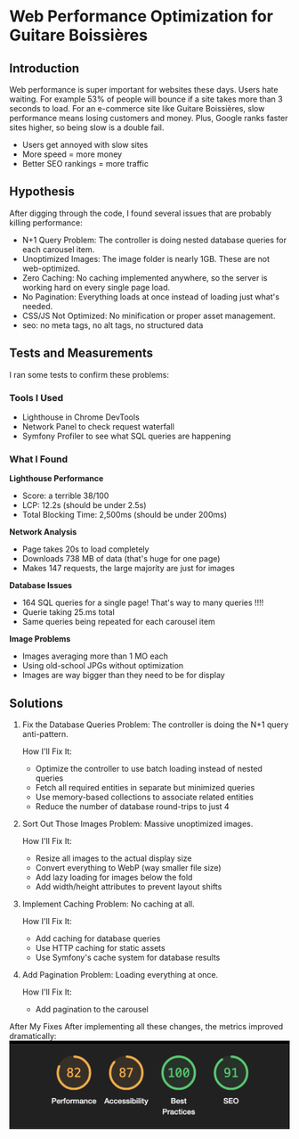 # Web Performance Optimization for Guitare Boissières

## Introduction

Web performance is super important for websites these days. Users hate waiting. For example 53% of people will bounce if a site takes more than 3 seconds to load. For an e-commerce site like Guitare Boissières, slow performance means losing customers and money. Plus, Google ranks faster sites higher, so being slow is a double fail.

- Users get annoyed with slow sites
- More speed = more money
- Better SEO rankings = more traffic

## Hypothesis

After digging through the code, I found several issues that are probably killing performance:

- N+1 Query Problem: The controller is doing nested database queries for each carousel item.
- Unoptimized Images: The image folder is nearly 1GB. These are not web-optimized.
- Zero Caching: No caching implemented anywhere, so the server is working hard on every single page load.
- No Pagination: Everything loads at once instead of loading just what's needed.
- CSS/JS Not Optimized: No minification or proper asset management.
- seo: no meta tags, no alt tags, no structured data

## Tests and Measurements
I ran some tests to confirm these problems:

### Tools I Used
- Lighthouse in Chrome DevTools
- Network Panel to check request waterfall
- Symfony Profiler to see what SQL queries are happening

### What I Found
**Lighthouse Performance**
- Score: a terrible 38/100
- LCP: 12.2s (should be under 2.5s)
- Total Blocking Time: 2,500ms (should be under 200ms)

**Network Analysis**

- Page takes 20s to load completely
- Downloads 738 MB of data (that's huge for one page)
- Makes 147 requests, the large majority are just for images

**Database Issues**
- 164 SQL queries for a single page! That's way to many queries !!!!
- Querie taking 25.ms total
- Same queries being repeated for each carousel item

**Image Problems**

- Images averaging more than 1 MO each
- Using old-school JPGs without optimization
- Images are way bigger than they need to be for display

## Solutions

1. Fix the Database Queries
   Problem: The controller is doing the N+1 query anti-pattern.

   How I'll Fix It:
   - Optimize the controller to use batch loading instead of nested queries
   - Fetch all required entities in separate but minimized queries
   - Use memory-based collections to associate related entities
   - Reduce the number of database round-trips to just 4

2. Sort Out Those Images
   Problem: Massive unoptimized images.
   
    How I'll Fix It:
    - Resize all images to the actual display size
    - Convert everything to WebP (way smaller file size)
    - Add lazy loading for images below the fold
    - Add width/height attributes to prevent layout shifts

3. Implement Caching
   Problem: No caching at all.
   
    How I'll Fix It:
    - Add caching for database queries
    - Use HTTP caching for static assets
    - Use Symfony's cache system for database results

4. Add Pagination
    Problem: Loading everything at once.
    
     How I'll Fix It:
     - Add pagination to the carousel


After My Fixes
After implementing all these changes, the metrics improved dramatically:
![after-fix](assets/Capture%20d’écran%202025-03-03%20à%2016.43.24.png)
